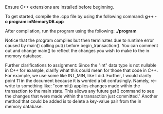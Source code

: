 Ensure C++ extensions are installed before beginning.

To get started, compile the .cpp file by using the following command:
**g++ -o program inMemoryDB.cpp**

After compilation, run the program using the following: 
**./program**

Notice that the program compiles but then terminates due to runtime error caused by main() calling put() before begin_transaction(). You can comment out and change main() to reflect the changes you wish to make to the in memory database.

Further clarifications to assignment: Since the "int" data type is not nullable in C++ for example, clarify what this could mean for those that code in C++. For example, we use some like INT_MIN, like I did. Further, I would clarify point 11 in the document because it is worded a bit confusingly. Namely, re-write to something like: "commit() applies changes made within the transaction to the main state. This allows any future get() command to see the changes that were made within the transaction just committed." Another method that could be added is to delete a key-value pair from the in memory database. 


